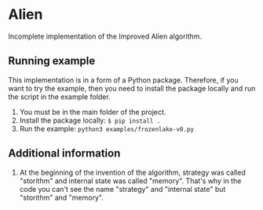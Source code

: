 # Alien
Incomplete implementation of the Improved Alien algorithm.

## Running example

This implementation is in a form of a Python package. Therefore, if you want to try the example, then you need to install the package locally and run the script in the example folder.

1. You must be in the main folder of the project.
2. Install the package locally: ``$ pip install .``
3. Run the example: ``python3 examples/frozenlake-v0.py``

## Additional information

1. At the beginning of the invention of the algorithm, strategy was called "storithm" and internal state was called "memory". That's why in the code you can't see the name "strategy" and "internal state" but "storithm" and "memory".
